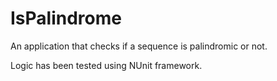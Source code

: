 IsPalindrome
============

An application that checks if a sequence is palindromic or not.

Logic has been tested using NUnit framework.

